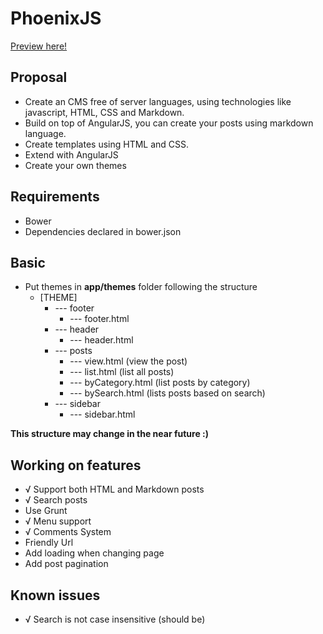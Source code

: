 # PhoenixJS

[Preview here!](http://rondymesquita.com.br/phoenixjs/#/)

## Proposal
- Create an CMS free of server languages, using technologies like javascript, HTML, CSS and Markdown.
- Build on top of AngularJS, you can create your posts using markdown language.
- Create templates using HTML and CSS.
- Extend with AngularJS
- Create your own themes

## Requirements
- Bower
- Dependencies declared in bower.json

## Basic
- Put themes in **app/themes** folder following the structure
    - [THEME]
        - --- footer
            - --- footer.html
        - --- header
            - --- header.html
        - --- posts
            - --- view.html (view the post)
            - --- list.html (list all posts)
            - --- byCategory.html (list posts by category)
            - --- bySearch.html (lists posts based on search)
        - --- sidebar
            - --- sidebar.html



**This structure may change in the near future :)**

## Working on features
- √ Support both HTML and Markdown posts
- √ Search posts
-   Use Grunt
- √ Menu support
- √ Comments System
-   Friendly Url
-   Add loading when changing page
-   Add post pagination

## Known issues
- √ Search is not case insensitive (should be)
